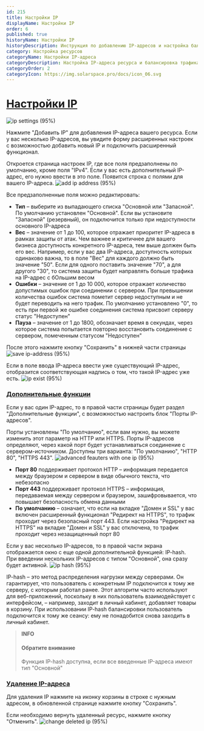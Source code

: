 ```yaml
---
id: 215
title: Настройки IP
displayName: Настройки IP
order: 6
published: true
historyName: Настройки IP
historyDescription: Инструкция по добавлению IP-адресов и настройка балансировки трафика с дополнительными функциями
category: Настройка ресурсов
categoryName: Настройки IP-адреса
categoryDescription: Настройка IP-адреса ресурса и балансировка трафика
categoryOrder: 2
categoryIcon: https://img.solarspace.pro/docs/icon_06.svg
---
```


# [Настройки IP](ip-settings)

![ip settings (95%)](https://img.solarspace.pro/docs/field-ip-settings.jpg "Вкладка Настройки IP")

Нажмите "Добавить IP" для добавления IP-адреса вашего ресурса.
Если у вас несколько IP-адресов, вы увидите форму расширенных настроек с возможностью добавить новый IP и подключить расширенный функционал.

Откроется страница настроек IP, где все поля предзаполнены по умолчанию, кроме поля "IPv4".
Если у вас есть дополнительный IP-адрес, его нужно ввести в это поле.
Появится строка с полями для вашего IP-адреса.
![add ip address (95%)](https://img.solarspace.pro/docs/add-ip-settings.jpg "Добавление IP-адреса")

Все предзаполненные поля можно редактировать:
- **Тип** – выберите из выпадающего списка "Основной или "Запасной". По умолчанию установлен "Основной". Если вы установите "Запасной" (резервный), он подключится только при недоступности основного IP-адреса
- **Вес** – значение от 1 до 100, которое отражает приоритет IP-адреса в рамках защиты от атак. Чем важнее и критичнее для вашего бизнеса доступность конкретного IP-адреса, тем выше должен быть его вес. Например, если у вас два IP-адреса, доступность которых одинаково важна, то в поле "Вес" для каждого должно быть значение "50". Если для одного поставить значение "70", а для другого "30", то система защиты будет направлять больше трафика на IP-адрес с бОльшим весом
- **Ошибки** – значение от 1 до 10 000, которое отражает количество допустимых ошибок при соединении с сервером. При превышении количества ошибок система пометит сервер недоступным и не будет переводить на него трафик. По умолчанию установлено "0", то есть при первой же ошибке соединения система присвоит серверу статус "Недоступен"
- **Пауза** – значение от 1 до 1800, обозначает время в секундах, через которое система попытается повторно восстановить соединение с сервером, помеченным статусом "Недоступен"

После этого нажмите кнопку "Сохранить" в нижней части страницы
![save ip-address (95%)](https://img.solarspace.pro/docs/save-ip-settings.jpg "Сохранение нового IP-адреса")

Если в поле ввода IP-адреса ввести уже существующий IP-адрес, отобразится соответствующая надпись о том, что такой IP-адрес уже есть.
![ip exist (95%)](https://img.solarspace.pro/docs/double-ip-settings.jpg "Уведомление о существующем IP-адресе")

### [Дополнительные функции](additional-features)

Если у вас один IP-адрес, то в правой части страницы будет раздел "Дополнительные функции", с возможностью настроить блок "Порты IP-адресов".

Порты установлены "По умолчанию", если вам нужно, вы можете изменить этот параметр на HTTP или HTTPS. Порты IP-адресов определяют, через какой порт будет устанавливаться соединение с сервером-источником. Доступны три варианта: "По умолчанию", "HTTP 80", "HTTPS 443".
![advanced feauters with one ip (95%)](https://img.solarspace.pro/docs/port-ip-settings.jpg "Дополнительные функции, если IP-адрес один")
- **Порт 80** поддерживает протокол HTTP – информация передается между браузером и сервером в виде обычного текста, что небезопасно
- **Порт 443** поддерживает протокол HTTPS – информация, передаваемая между сервером и браузером, зашифровывается, что повышает безопасность обмена данными
- **По умолчанию** – означает, что если на вкладке "Домен и SSL" у вас включен расширенный функционал "Редирект на HTTPS", то трафик проходит через безопасный порт 443. Если настройка "Редирект на HTTPS" на вкладке "Домен и SSL" у вас отключена, то трафик проходит через незащищенный порт 80

Если у вас несколько IP-адресов, то в правой части экрана отображается окно с еще одной дополнительной функцией: IP-hash. При введении нескольких IP-адресов с типом "Основной", она сразу будет активной.
![ip hash (95%)](https://img.solarspace.pro/docs/ip-hash-ip-settings.jpg "IP-hash")

IP-hash – это метод распределения нагрузки между серверами. Он гарантирует, что пользователь с конкретным IP подключится к тому же серверу, с которым работал ранее. Этот алгоритм часто используют для веб-приложений, поскольку в них пользователь взаимодействует с интерфейсом, – например, заходит в личный кабинет, добавляет товары в корзину. При использовании IP-hash балансировки пользователь подключится к тому же сеансу: ему не понадобится снова заходить в личный кабинет.

> **INFO**
> #### Обратите внимание
> Функция IP-hash доступна, если все введенные IP-адреса имеют тип "Основной"

### [Удаление IP-адреса](deleting-ip-address)
Для удаления IP нажмите на иконку корзины в строке с нужным адресом, в обновленной странице нажмите кнопку "Сохранить".

Если необходимо вернуть удаленный ресурс, нажмите кнопку "Отменить".
![change deleted ip (95%)](https://img.solarspace.pro/docs/cancel-or-save-deleted-ip.jpg "Сохранение или отмена удаленного IP-адреса")